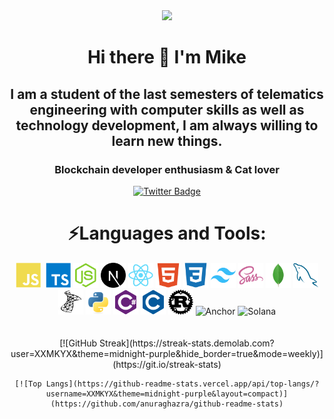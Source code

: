 <div id="header" align="center">
    <img  src="https://media.giphy.com/media/xUPGcEliCc7bETyfO8/giphy.gif" width="200"/>
    <h1 align="center"> Hi there 👋 I'm Mike </h1>
    <h2 align="center"> I am a student of the last semesters of telematics engineering with computer skills as well as technology development, I am always willing to learn new things. </h2>
    <h3 align="center"> Blockchain developer enthusiasm & Cat lover </h3>
</div>
<div id="badges" align="center">
    <a href="https://twitter.com/XxMKY_">
        <img src="https://img.shields.io/twitter/follow/XxMKY_?color=blue&logo=twitter&style=for-the-badge" alt="Twitter Badge"/>
    </a>
</div>
<h1 align="center">⚡Languages and Tools: </h1>
<div align="center">
    <img src="https://github.com/devicons/devicon/blob/master/icons/javascript/javascript-plain.svg"
    title="JavaScript" alt="JavaScript" width="40" height="40">&nbsp;
    <img src="https://github.com/devicons/devicon/blob/master/icons/typescript/typescript-plain.svg"
    title="TypeScript" alt="TypeScript" width="40" height="40">
    <img src="https://github.com/devicons/devicon/blob/master/icons/nodejs/nodejs-plain.svg"
    title="NodeJS" alt="NodeJS" width="40" height="40">
    <img src="https://github.com/devicons/devicon/blob/master/icons/nextjs/nextjs-original.svg"
    title="NextJS" alt="NextJS" width="40" height="40">
    <img src="https://github.com/devicons/devicon/blob/master/icons/react/react-original.svg"
    title="React" alt="React" width="40" height="40">
    <img src="https://github.com/devicons/devicon/blob/master/icons/html5/html5-plain.svg"
    title="HTML5" alt="HTML5" width="40" height="40">
    <img src="https://github.com/devicons/devicon/blob/master/icons/css3/css3-plain.svg"
    title="CSS3" alt="CSS3" width="40" height="40">
    <img src="https://github.com/devicons/devicon/blob/master/icons/tailwindcss/tailwindcss-plain.svg"
    title="Tailwindcss" alt="" width="40" height="40">
    <img src="https://github.com/devicons/devicon/blob/master/icons/sass/sass-original.svg"
    title="SASS" alt="" width="40" height="40">
    <img src="https://github.com/devicons/devicon/blob/master/icons/mongodb/mongodb-original.svg"
    title="MongoDB" alt="MongoDB" width="40" height="40">
    <img src="https://github.com/devicons/devicon/blob/master/icons/mysql/mysql-plain.svg"
    title="MySQL" alt="MySQL" width="40" height="40">
    <img src="https://github.com/devicons/devicon/blob/master/icons/microsoftsqlserver/microsoftsqlserver-plain.svg"
    title="SQL Server" alt="SQL Server" width="40" height="40">
    <img src="https://github.com/devicons/devicon/blob/master/icons/python/python-original.svg"
    title="Python" alt="Python" width="40" height="40">
    <img src="https://github.com/devicons/devicon/blob/master/icons/csharp/csharp-plain.svg"
    title="C#" alt="C#" width="40" height="40">
    <img src="https://github.com/devicons/devicon/blob/master/icons/c/c-plain.svg"
    title="C" alt="C" width="40" height="40">
    <img src="https://github.com/devicons/devicon/blob/master/icons/rust/rust-plain.svg"
    title="Rust" alt="Rust" width="40" height="40">
    <img src="https://www.anchor-lang.com/_next/image?url=%2Flogo.png&w=32&q=75"
    title="Anchor" alt="Anchor" width="40" height="40">
    <img src="https://raw.githubusercontent.com/danielcranney/readme-generator/main/public/icons/skills/solana-colored.svg"
    title="Solana" alt="Solana" width="40" height="40" href="https://solana.com/">
</div>
<br></br>
<div  align="center">
    [![GitHub Streak](https://streak-stats.demolab.com?user=XXMKYX&theme=midnight-purple&hide_border=true&mode=weekly)](https://git.io/streak-stats)

    [![Top Langs](https://github-readme-stats.vercel.app/api/top-langs/?username=XXMKYX&theme=midnight-purple&layout=compact)](https://github.com/anuraghazra/github-readme-stats)

</div>
<!--
**XXMKYX/XXMKYX** is a ✨ _special_ ✨ repository because its `README.md` (this file) appears on your GitHub profile.

Here are some ideas to get you started:

- 🔭 I’m currently working on ...
- 🌱 I’m currently learning ...
- 👯 I’m looking to collaborate on ...
- 🤔 I’m looking for help with ...
- 💬 Ask me about ...
- 📫 How to reach me: ...
- 😄 Pronouns: ...
- ⚡ Fun fact: ...
  -->

